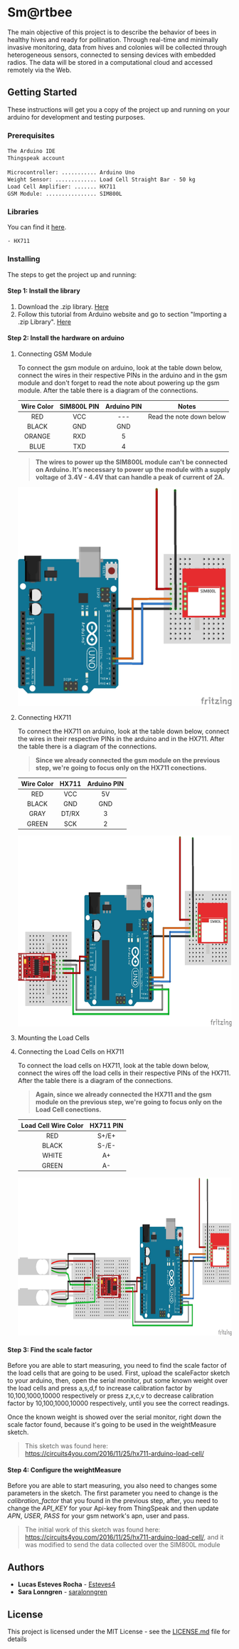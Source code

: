# Sm@rtbee
The main objective of this project is to describe the behavior of bees in healthy hives and ready for pollination. Through real-time and minimally invasive monitoring, data from hives and colonies will be collected through heterogeneous sensors, connected to sensing devices with embedded radios. The data will be stored in a computational cloud and accessed remotely via the Web.

## Getting Started

These instructions will get you a copy of the project up and running on your arduino for development and testing purposes.

### Prerequisites

```
The Arduino IDE
Thingspeak account

Microcontroller: ........... Arduino Uno
Weight Sensor: ............. Load Cell Straight Bar - 50 kg
Load Cell Amplifier: ....... HX711
GSM Module: ................ SIM800L
```

### Libraries

You can find it [here](Bibliotecas).
```
- HX711
```

### Installing

The steps to get the project up and running:

#### Step 1: Install the library

   1. Download the .zip library. [Here](Bibliotecas)
   2. Follow this tutorial from Arduino website and go to section "Importing a .zip Library". [Here](https://www.arduino.cc/en/Guide/Libraries)

#### Step 2: Install the hardware on arduino

   1. Connecting GSM Module
   
         To connect the gsm module on arduino, look at the table down below, connect the wires in their respective PINs in the arduino and in the gsm module and don't forget to read the note about powering up the gsm module. After the table there is a diagram of the connections.
   
      | Wire Color  | SIM800L PIN | Arduino PIN | Notes |
      | :-------------: | :-------------: | :-------------: | :-------------: |
      | RED  | VCC | --- | Read the note down below |
      | BLACK  | GND  | GND  |
      | ORANGE  | RXD  | 5 |
      | BLUE  | TXD | 4  |
      
      >**The wires to power up the SIM800L module can't be connected on Arduino. 
      >It's necessary to power up the module with a supply voltage of 3.4V - 4.4V that can handle a peak of current of 2A.**

      <p align="center">
         <img width="500" height="492" src="img/Scale_1.jpg">
      </p>
   
 
   2. Connecting HX711
      
      To connect the HX711 on arduino, look at the table down below, connect the wires in their respective PINs in the arduino and in the HX711. After the table there is a diagram of the connections.
         
      >**Since we already connected the gsm module on the previous step, we're going to focus only on the HX711 conections.**


      | Wire Color  | HX711 | Arduino PIN| 
      | :-------------: | :-------------:|:-------------:|
      | RED  | VCC | 5V |
      | BLACK  | GND  | GND  |
      | GRAY  | DT/RX  | 3 |
      | GREEN  | SCK | 2  |
   
      <p align="center">
         <img width="600" height="429" src="img/Scale_2.jpg">
      </p>

   3. Mounting the Load Cells
   4. Connecting the Load Cells on HX711
   
      To connect the load cells on HX711, look at the table down below, connect the wires off the load cells in their respective PINs of the HX711. After the table there is a diagram of the connections.
      >**Again, since we already connected the HX711 and the gsm module on the previous step, 
       we're going to focus only on the Load Cell conections.**
       
      | Load Cell Wire Color  | HX711 PIN | 
      | :-------------: | :-------------: | 
      | RED  | S+/E+ | 
      | BLACK  | S-/E-  | 
      | WHITE  | A+  | 
      | GREEN  | A- |

 
      <p align="center">
         <img width="800" height="356" src="img/Scale_3.jpg">
      </p>
      
#### Step 3: Find the scale factor

   Before you are able to start measuring, you need to find the scale factor of the load cells that are going to be used. First, upload the scaleFactor sketch to your arduino, then, open the serial monitor, put some known weight over the load cells and press a,s,d,f to increase calibration factor by 10,100,1000,10000 respectively or press z,x,c,v to decrease calibration factor by 10,100,1000,10000 respectively, until you see the correct readings.

   Once the known weight is showed over the serial monitor, right down the scale factor found, because it's going to be used in the weightMeasure sketch.

   >This sketch was found here: https://circuits4you.com/2016/11/25/hx711-arduino-load-cell/

#### Step 4: Configure the weightMeasure

   Before you are able to start measuring, you also need to changes some parameters in the sketch. The first parameter you need to change is the *calibration_factor* that you found in the previous step, after, you need to change the *API_KEY* for your Api-key from ThingSpeak and then update *APN*, *USER*, *PASS* for your gsm network's apn, user and pass.

   >The initial work of this sketch was found here: https://circuits4you.com/2016/11/25/hx711-arduino-load-cell/, and it was modified to send the data collected over the SIM800L module

## Authors

* **Lucas Esteves Rocha** - [Esteves4](https://github.com/Esteves4)
* **Sara Lonngren**  - [saralonngren](https://github.com/saralonngren)

## License

This project is licensed under the MIT License - see the [LICENSE.md](../LICENSE) file for details
